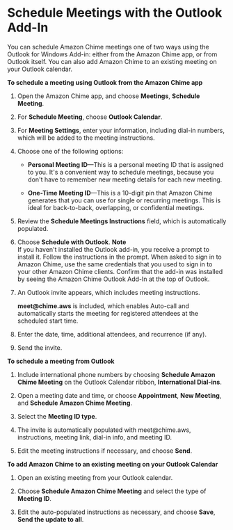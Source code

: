 # Schedule Meetings with the Outlook Add\-In<a name="chime-scheduling-outlook"></a>

You can schedule Amazon Chime meetings one of two ways using the Outlook for Windows Add\-in: either from the Amazon Chime app, or from Outlook itself\. You can also add Amazon Chime to an existing meeting on your Outlook calendar\.

**To schedule a meeting using Outlook from the Amazon Chime app**

1. Open the Amazon Chime app, and choose **Meetings**, **Schedule Meeting**\.

1. For **Schedule Meeting**, choose **Outlook Calendar**\.

1. For **Meeting Settings**, enter your information, including dial\-in numbers, which will be added to the meeting instructions\.

1. Choose one of the following options:

   + **Personal Meeting ID**—This is a personal meeting ID that is assigned to you\. It's a convenient way to schedule meetings, because you don't have to remember new meeting details for each new meeting\.

   + **One\-Time Meeting ID**—This is a 10\-digit pin that Amazon Chime generates that you can use for single or recurring meetings\. This is ideal for back\-to\-back, overlapping, or confidential meetings\.

1. Review the **Schedule Meetings Instructions** field, which is automatically populated\.

1. Choose **Schedule with Outlook**\.
**Note**  
If you haven't installed the Outlook add\-in, you receive a prompt to install it\. Follow the instructions in the prompt\. When asked to sign in to Amazon Chime, use the same credentials that you used to sign in to your other Amazon Chime clients\. Confirm that the add\-in was installed by seeing the Amazon Chime Outlook Add\-In at the top of Outlook\.

1. An Outlook invite appears, which includes meeting instructions\.

   **meet@chime\.aws** is included, which enables Auto\-call and automatically starts the meeting for registered attendees at the scheduled start time\.

1. Enter the date, time, additional attendees, and recurrence \(if any\)\.

1. Send the invite\.

**To schedule a meeting from Outlook**

1. Include international phone numbers by choosing **Schedule Amazon Chime Meeting** on the Outlook Calendar ribbon, **International Dial\-ins**\.

1. Open a meeting date and time, or choose **Appointment**, **New Meeting**, and **Schedule Amazon Chime Meeting**\.

1. Select the **Meeting ID type**\.

1. The invite is automatically populated with meet@chime\.aws, instructions, meeting link, dial\-in info, and meeting ID\.

1. Edit the meeting instructions if necessary, and choose **Send**\.

**To add Amazon Chime to an existing meeting on your Outlook Calendar**

1. Open an existing meeting from your Outlook calendar\.

1. Choose **Schedule Amazon Chime Meeting** and select the type of **Meeting ID**\.

1. Edit the auto\-populated instructions as necessary, and choose **Save**, **Send the update to all**\.